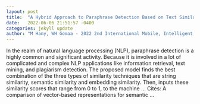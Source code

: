```yaml
---
layout: post
title:  "A Hybrid Approach to Paraphrase Detection Based on Text Similarities and Machine Learning Classifiers"
date:   2022-06-06 21:51:57 -0400
categories: jekyll update
author: "M Hany, WH Gomaa - 2022 2nd International Mobile, Intelligent, and …, 2022"
---
```

In the realm of natural language processing (NLP), paraphrase detection is a highly common and significant activity. Because it is involved in a lot of complicated and complex NLP applications like information retrieval, text mining, and plagiarism detection. The proposed model finds the best combination of the three types of similarity techniques that are string similarity, semantic similarity and embedding similarity. Then, inputs these similarity scores that range from 0 to 1, to the machine …
Cites: ‪A comparison of vector-based representations for semantic …‬  